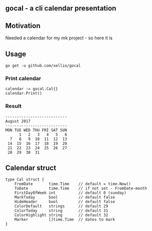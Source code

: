 ## gocal - a cli calendar presentation

## Motivation
Needed a calendar for my mk project - so here it is

## Usage
```
go get -u github.com/xellio/gocal
```
### Print calendar
```
calendar := gocal.Cal{}
calendar.Print()
```
### Result
```
---------------------------
August 2017
---------------------------
MON TUE WED THU FRI SAT SUN
      1   2   3   4   5   6 
  7   8   9  10  11  12  13 
 14  15  16  17  18  19  20 
 21  22  23  24  25  26  27 
 28  29  30  31 
```

## Calendar struct
```
type Cal struct {
	FromDate       time.Time    // default = time.Now()
	ToDate         time.Time    // if not set - FromDate-month
	FirstDayOfWeek int          // default 0 (sunday)
	MarkToday      bool         // default false
	HideHeader     bool         // default false
	ColorDefault   strings      // default 29
	ColorToday     string       // default 31
	ColorHighlight string       // default 32
	Marker         []time.Time  // dates to mark
}
```
